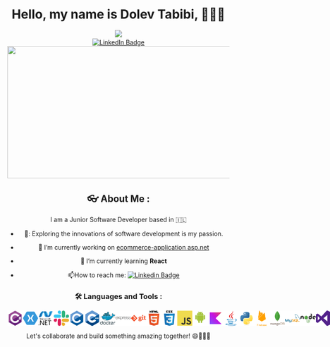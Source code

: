 <div align="center">
  <h1><strong>Hello, my name is Dolev Tabibi, 👨🏽‍💻</strong></h1>
</div>

<div id="header" align="center">
  <img src="https://media.giphy.com/media/PI3QGKFN6XZUCMMqJm/giphy.gif" width="100"/>
  <div id="badges">
    <a href="https://www.linkedin.com/in/dolevtabibi">
      <img src="https://img.shields.io/badge/LinkedIn-blue?style=for-the-badge&logo=linkedin&logoColor=white" alt="LinkedIn Badge"/>
    </a>
      <div align="center">
  <img src="https://media.giphy.com/media/dWesBcTLavkZuG35MI/giphy.gif" width="600" height="300"/>
</div>
 

## 👓 About Me :
I am a Junior Software Developer based in 🇮🇱

- 💭: Exploring the innovations of software development is my passion.

- 🔭 I’m currently working on [ecommerce-application asp.net](https://github.com/dolevtabibi/ecommerce-application)

- 🌱 I’m currently learning **React**

- :mailbox:How to reach me: [![Linkedin Badge](https://img.shields.io/badge/-dolevtabibi-blue?style=flat&logo=Linkedin&logoColor=white)](https://www.linkedin.com/in/dolevtabibi)

### :hammer_and_wrench: Languages and Tools :
<div style="display: flex; align-items: center;">
  <img src="https://raw.githubusercontent.com/devicons/devicon/master/icons/csharp/csharp-original.svg" alt="C#" style="width: 35px; height: 35px;">
  <img src="https://raw.githubusercontent.com/devicons/devicon/master/icons/xamarin/xamarin-original.svg" alt="xamarin" style="width: 35px; height: 35px;">
  <img src="https://raw.githubusercontent.com/devicons/devicon/master/icons/dot-net/dot-net-original-wordmark.svg" alt="dotnet" style="width: 35px; height: 35px;">
  <img src="https://raw.githubusercontent.com/devicons/devicon/master/icons/slack/slack-original.svg" alt="slack" style="width: 35px; height: 35px;">
  <img src="https://raw.githubusercontent.com/devicons/devicon/master/icons/c/c-original.svg" alt="c" style="width: 35px; height: 35px;">
  <img src="https://raw.githubusercontent.com/devicons/devicon/master/icons/cplusplus/cplusplus-original.svg" alt="cplusplus" style="width: 35px; height: 35px;">
  <img src="https://raw.githubusercontent.com/devicons/devicon/master/icons/docker/docker-original-wordmark.svg" alt="docker" style="width: 35px; height: 35px;">
  <img src="https://raw.githubusercontent.com/devicons/devicon/master/icons/express/express-original-wordmark.svg" alt="express" style="width: 35px; height: 35px;">
  <img src="https://raw.githubusercontent.com/devicons/devicon/master/icons/git/git-plain-wordmark.svg" alt="git" style="width: 35px; height: 35px;">
  <img src="https://raw.githubusercontent.com/devicons/devicon/master/icons/html5/html5-original-wordmark.svg" alt="html5" style="width: 35px; height: 35px;">
  <img src="https://raw.githubusercontent.com/devicons/devicon/master/icons/css3/css3-original-wordmark.svg" alt="css3" style="width: 35px; height: 35px;">
  <img src="https://raw.githubusercontent.com/devicons/devicon/master/icons/javascript/javascript-original.svg" alt="javascript" style="width: 35px; height: 35px;">
  <img src="https://raw.githubusercontent.com/devicons/devicon/master/icons/android/android-original-wordmark.svg" alt="android" style="width: 35px; height: 35px;">
  <img src="https://raw.githubusercontent.com/devicons/devicon/master/icons/kotlin/kotlin-original.svg" alt="kotlin" style="width: 35px; height: 35px;">
  <img src="https://raw.githubusercontent.com/devicons/devicon/master/icons/java/java-original.svg" alt="java" style="width: 35px; height: 35px;">
  <img src="https://raw.githubusercontent.com/devicons/devicon/master/icons/python/python-original.svg" alt="python" style="width: 35px; height: 35px;">
  <img src="https://raw.githubusercontent.com/devicons/devicon/master/icons/firebase/firebase-plain-wordmark.svg" alt="firebase" style="width: 35px; height: 35px;">
  <img src="https://raw.githubusercontent.com/devicons/devicon/master/icons/mongodb/mongodb-original-wordmark.svg" alt="mongodb" style="width: 35px; height: 35px;">
  <img src="https://raw.githubusercontent.com/devicons/devicon/master/icons/mysql/mysql-original-wordmark.svg" alt="mysql" style="width: 35px; height: 35px;">
  <img src="https://raw.githubusercontent.com/devicons/devicon/master/icons/nodejs/nodejs-original-wordmark.svg" alt="node.js" style="width: 35px; height: 35px;">
  <img src="https://raw.githubusercontent.com/devicons/devicon/master/icons/visualstudio/visualstudio-plain.svg" alt="visual studio" style="width: 35px; height: 35px;">
  <img src="https://raw.githubusercontent.com/devicons/devicon/master/icons/react/react-original-wordmark.svg" alt="react" style="width: 35px; height: 35px;">
  <img src="https://raw.githubusercontent.com/devicons/devicon/master/icons/postman/postman-original.svg" alt="postman" style="width: 35px; height: 35px;">

  
</div>

Let's collaborate and build something amazing together! 😄🚀👨‍💻
